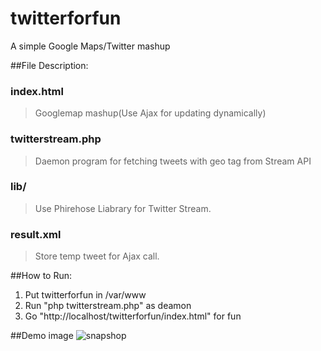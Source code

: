 twitterforfun
=============

A simple Google Maps/Twitter mashup

##File Description:

### index.html
>Googlemap mashup(Use Ajax for updating dynamically)

### twitterstream.php		
>Daemon program for fetching tweets with geo tag from Stream API

### lib/								
>Use Phirehose Liabrary for Twitter Stream.

### result.xml					
>	Store temp tweet for Ajax call.

##How to Run:
1. Put twitterforfun in /var/www
2. Run "php twitterstream.php" as deamon
3. Go "http://localhost/twitterforfun/index.html" for fun

##Demo image
![snapshop](https://raw.github.com/ipmsteven/twitterforfun/master/demo.png)

